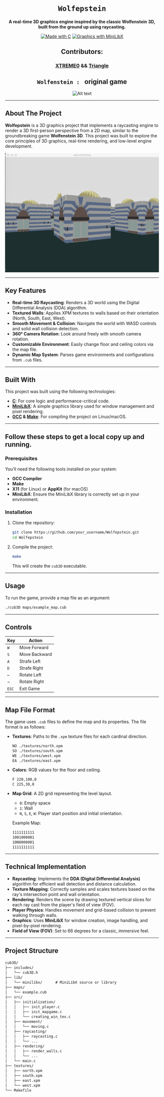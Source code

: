 <div align="center">

# ```Wolfepstein```

**A real-time 3D graphics engine inspired by the classic Wolfenstein 3D, built from the ground up using raycasting.**

[![Made with C](https://img.shields.io/badge/Made%20with-C-blue.svg?style=for-the-badge&logo=c)](https://en.wikipedia.org/wiki/C_(programming_language))
[![Graphics with MiniLibX](https://img.shields.io/badge/Graphics-MiniLibX-yellow.svg?style=for-the-badge)](https://github.com/42Paris/minilibx-linux)

## Contributors:
###  [XTREME0](https://github.com/XTREME0) &&  [Triangle](https://github.com/triangle-motelti)

</div>

<div align="center">

## ```Wolfenstein : ``` original game

![Alt text](https://media3.giphy.com/media/v1.Y2lkPTc5MGI3NjExaHAyOTYxZ3pyZ25ud3AyNnVtdzdlY25kNTZvOGVkczRpaTNmZ2JreCZlcD12MV9pbnRlcm5hbF9naWZfYnlfaWQmY3Q9Zw/3o85xyFuIzQQ2NmIBW/giphy.gif)

</div>

---

## About The Project

**Wolfepstein** is a 3D graphics project that implements a raycasting engine to render a 3D first-person perspective from a 2D map, similar to the groundbreaking game **Wolfenstein 3D**. This project was built to explore the core principles of 3D graphics, real-time rendering, and low-level engine development.

![Alt text](wolfepstein.png)

---

## Key Features

- **Real-time 3D Raycasting**: Renders a 3D world using the Digital Differential Analysis (DDA) algorithm.
- **Textured Walls**: Applies XPM textures to walls based on their orientation (North, South, East, West).
- **Smooth Movement & Collision**: Navigate the world with WASD controls and solid wall collision detection.
- **360° Camera Rotation**: Look around freely with smooth camera rotation.
- **Customizable Environment**: Easily change floor and ceiling colors via the map file.
- **Dynamic Map System**: Parses game environments and configurations from `.cub` files.

---

## Built With

This project was built using the following technologies:

- **[C](https://en.wikipedia.org/wiki/C_(programming_language))**: For core logic and performance-critical code.
- **[MiniLibX](https://github.com/42Paris/minilibx-linux)**: A simple graphics library used for window management and pixel rendering.
- **[GCC](https://gcc.gnu.org/) & [Make](https://www.gnu.org/software/make/)**: For compiling the project on Linux/macOS.

---

## Follow these steps to get a local copy up and running.

### Prerequisites

You'll need the following tools installed on your system:
- **GCC Compiler**
- **Make**
- **X11** (for Linux) or **AppKit** (for macOS)
- **MiniLibX**: Ensure the MiniLibX library is correctly set up in your environment.

### Installation

1. Clone the repository:
   ```sh
   git clone https://github.com/your_username/Wolfepstein.git
   cd Wolfepstein
   ```

2. Compile the project:
   ```sh
   make
   ```
   This will create the `cub3D` executable.

---

## Usage

To run the game, provide a map file as an argument:

```sh
./cub3D maps/example_map.cub
```

---

## Controls

| Key | Action            |
|-----|-------------------|
| `W` | Move Forward      |
| `S` | Move Backward     |
| `A` | Strafe Left       |
| `D` | Strafe Right      |
| `←` | Rotate Left       |
| `→` | Rotate Right      |
| `ESC`| Exit Game         |

---

## Map File Format

The game uses `.cub` files to define the map and its properties. The file format is as follows:

- **Textures**: Paths to the `.xpm` texture files for each cardinal direction.
  ```
  NO ./textures/north.xpm
  SO ./textures/south.xpm
  WE ./textures/west.xpm
  EA ./textures/east.xpm
  ```

- **Colors**: RGB values for the floor and ceiling.
  ```
  F 220,100,0
  C 225,30,0
  ```

- **Map Grid**: A 2D grid representing the level layout.
  - `0`: Empty space
  - `1`: Wall
  - `N`, `S`, `E`, `W`: Player start position and initial orientation.

  Example Map:
  ```
  1111111111
  1001000001
  10N0000001
  1111111111
  ```

---

## Technical Implementation

- **Raycasting**: Implements the **DDA (Digital Differential Analysis)** algorithm for efficient wall detection and distance calculation.
- **Texture Mapping**: Correctly samples and scales textures based on the ray's intersection point and wall orientation.
- **Rendering**: Renders the scene by drawing textured vertical slices for each ray cast from the player's field of view (FOV).
- **Player Physics**: Handles movement and grid-based collision to prevent walking through walls.
- **Graphics**: Uses **MiniLibX** for window creation, image handling, and pixel-by-pixel rendering.
- **Field of View (FOV)**: Set to 66 degrees for a classic, immersive feel.

---

## Project Structure

```
cub3D/
├── includes/
│   └── cub3D.h
├── lib/
│   └── minilibx/      # MiniLibX source or library
├── maps/
│   └── example.cub
├── src/
│   ├── initialization/
│   │   ├── init_player.c
│   │   ├── init_mapgame.c
│   │   └── creating_win_tex.c
│   ├── movement/
│   │   └── moving.c
│   ├── raycasting/
│   │   ├── raycasting.c
│   │   └── ...
│   ├── rendering/
│   │   ├── render_walls.c
│   │   └── ...
│   └── main.c
├── textures/
│   ├── north.xpm
│   ├── south.xpm
│   ├── east.xpm
│   └── west.xpm
└── Makefile
```
